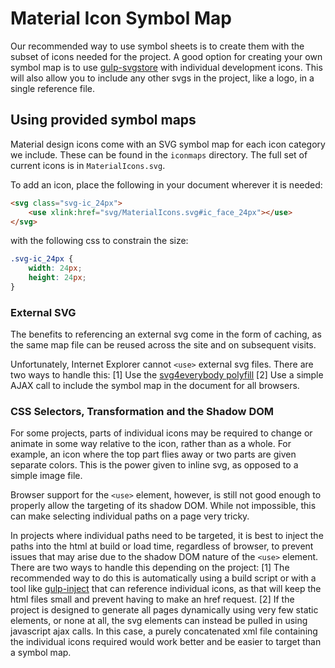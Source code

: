 # Material Icon Symbol Map

Our recommended way to use symbol sheets is to create them with the subset of icons needed for the project. A good option for creating your own symbol map is to use [gulp-svgstore](https://github.com/w0rm/gulp-svgstore) with individual development icons. This will also allow you to include any other svgs in the project, like a logo, in a single reference file.

## Using provided symbol maps

Material design icons come with an SVG symbol map for each icon category we include. These can be found in the `iconmaps` directory. The full set of current icons is in `MaterialIcons.svg`.

To add an icon, place the following in your document wherever it is needed:

```HTML
<svg class="svg-ic_24px">
	<use xlink:href="svg/MaterialIcons.svg#ic_face_24px"></use>
</svg>
```

with the following css to constrain the size:

```CSS
.svg-ic_24px {
	width: 24px;
	height: 24px;
}
```

### External SVG

The benefits to referencing an external svg come in the form of caching, as the same map file can be reused across the site and on subsequent visits.

Unfortunately, Internet Explorer cannot `<use>` external svg files. There are two ways to handle this:
[1] Use the [svg4everybody polyfill](https://github.com/jonathantneal/svg4everybody)
[2] Use a simple AJAX call to include the symbol map in the document for all browsers.

### CSS Selectors, Transformation and the Shadow DOM

For some projects, parts of individual icons may be required to change or animate in some way relative to the icon, rather than as a whole. For example, an icon where the top part flies away or two parts are given separate colors. This is the power given to inline svg, as opposed to a simple image file.

Browser support for the `<use>` element, however, is still not good enough to properly allow the targeting of its shadow DOM. While not impossible, this can make selecting individual paths on a page very tricky.

In projects where individual paths need to be targeted, it is best to inject the paths into the html at build or load time, regardless of browser, to prevent issues that may arise due to the shadow DOM nature of the `<use>` element. There are two ways to handle this depending on the project:
[1] The recommended way to do this is automatically using a build script or with a tool like [gulp-inject](https://github.com/klei/gulp-inject) that can reference individual icons, as that will keep the html files small and prevent having to make an href request.
[2] If the project is designed to generate all pages dynamically using very few static elements, or none at all, the svg elements can instead be pulled in using javascript ajax calls. In this case, a purely concatenated xml file containing the individual icons required would work better and be easier to target than a symbol map.